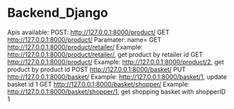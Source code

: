 # Backend_Django
 
Apis available:
POST: http://127.0.0.1:8000/product/ 
GET http://127.0.0.1:8000/product/ Paramater: name=
GET http://127.0.0.1:8000/product/retailer/ Example: http://127.0.0.1:8000/product/retailer/, get product by retailer id
GET http://127.0.0.1:8000/product/ Example: http://127.0.0.1:8000/product/2, get product by product id
POST http://127.0.0.1:8000/basket/
PUT http://127.0.0.1:8000/basket/ Example: http://127.0.0.1:8000/basket/1, update basket id 1
GET http://127.0.0.1:8000/basket/shopper/ Example: http://127.0.0.1:8000/basket/shopper/1, get shopping basket with shopperID 1

